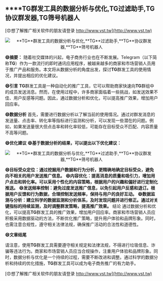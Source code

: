 ## ****TG**群发工具的数据分析与优化,**TG**过滤助手,**TG**协议群发器,**TG**筛号机器人**

[😍想了解推广相关软件的朋友请登录 http://www.vst.tw](http://www.vst.tw)

 <center><img src="https://vst.tw/MP4/tuiguang/png/3.png" alt="**TG**群发工具的数据分析与优化,**TG**过滤助手,**TG**协议群发器,**TG**筛号机器人"></center>

**😄摘要：**
随着社交媒体的兴起，电子商务行业也在不断发展。Telegram（以下简称**TG**）作为一款流行的即时通讯应用程序，被越来越多的商家和市场营销人员用于推广产品和服务。本文将从数据分析的角度出发，探讨**TG**群发工具的使用情况，并提出相应的优化建议。

**😄引言**
**TG**群发工具是一种自动化的推广工具，它可以帮助商家快速向**TG**群组中的成员发送消息。然而，在使用过程中，许多商家面临着一些挑战，如发送效果不佳、用户反感等问题。因此，通过数据分析和优化，可以提高推广效果，增加用户回应率。

**😄数据分析**
首先，需要进行数据分析以了解当前的使用情况。通过对群发消息的发送量、点击率、转化率等指标进行监测和分析，可以发现一些潜在的问题。例如，如果发送量很大但点击率和转化率较低，可能存在目标受众不匹配、内容质量不高等问题。

**😄优化建议**
**😄基于数据分析的结果，可以提出以下优化建议：**

 <center><img src="https://vst.tw/MP4/tuiguang/png/5.png" alt="**TG**群发工具的数据分析与优化,**TG**过滤助手,**TG**协议群发器,**TG**筛号机器人"></center>

**😄目标受众定位：通过挖掘用户数据和行为分析，更精确地确定目标受众，避免向不相关的用户发送推广信息。**
**😄内容优化：提高消息的质量和吸引力，增加用户点击和转化率。可以采用个性化的内容策略，根据用户的兴趣和偏好进行定制化推送。**
**😄发送频率控制：避免过度发送推广信息，以免引起用户反感和退订。根据用户反馈和行为数据，合理控制发送频率，保持与用户的良好互动。**
**😄数据监测与分析：建立科学的数据监测和分析体系，及时发现问题并进行修正。通过对关键指标的持续监测，及时调整群发策略，提高推广效果。**
结论 通过数据分析和优化，可以提高**TG**群发工具的推广效果，增加用户回应率。商家和市场营销人员应积极采用数据驱动的方法，不断优化推广策略，提升用户体验和品牌形象。同时，也需注意合规性，遵守相关法律法规，确保推广活动的合法性和道德性。

**😄文章结尾**

请注意，使用**TG**群发工具需要遵守相关规定和法律法规，不得进行垃圾信息、诈骗等违法行为。商家和市场营销人员应当合规操作，注重用户体验和品牌形象。同时，数据分析与优化是一个持续的过程，需要不断改进和调整。通过科学的数据分析和持续的优化措施，**TG**群发工具可以成为电子商务推广的有力助手。

[😍想了解推广相关软件的朋友请登录 http://www.vst.tw](http://www.vst.tw)



